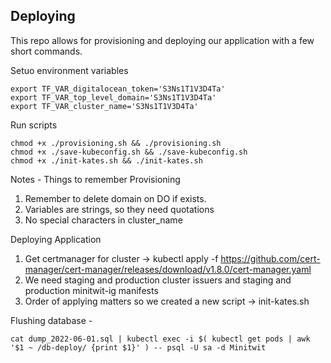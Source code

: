 Deploying
---

This repo allows for provisioning and deploying our application with a few short commands.


Setuo environment variables
```
export TF_VAR_digitalocean_token='S3Ns1T1V3D4Ta'
export TF_VAR_top_level_domain='S3Ns1T1V3D4Ta'
export TF_VAR_cluster_name='S3Ns1T1V3D4Ta'
```

Run scripts
```
chmod +x ./provisioning.sh && ./provisioning.sh 
chmod +x ./save-kubeconfig.sh && ./save-kubeconfig.sh 
chmod +x ./init-kates.sh && ./init-kates.sh
```

Notes - Things to remember
Provisioning
1. Remember to delete domain on DO if exists. 
2. Variables are strings, so they need quotations 
3. No special characters in cluster_name

Deploying Application
1. Get certmanager for cluster ->
  kubectl apply -f https://github.com/cert-manager/cert-manager/releases/download/v1.8.0/cert-manager.yaml
2. We need staging and production cluster issuers and staging and production minitwit-ig manifests
3. Order of applying matters so we created a new script -> init-kates.sh

Flushing database - 
```
cat dump_2022-06-01.sql | kubectl exec -i $( kubectl get pods | awk '$1 ~ /db-deploy/ {print $1}' ) -- psql -U sa -d Minitwit
```

